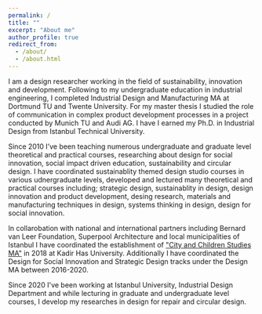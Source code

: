```yaml
---
permalink: /
title: ""
excerpt: "About me"
author_profile: true
redirect_from: 
  - /about/
  - /about.html
---
```


I am a design researcher working in the field of sustainability, innovation and development. Following to my undergraduate education in industrial engineering, I completed Industrial Design and Manufacturing MA at Dortmund TU and Twente University. For my master thesis I studied the role of communication in complex product development processes in a project conducted by Munich TU and Audi AG. I have I earned my Ph.D. in Industrial Design from Istanbul Technical University.  

Since 2010 I’ve been teaching numerous undergraduate and graduate level theoretical and practical courses, researching about design for social innovation, social impact driven education, sustainability and circular design. I have coordinated sustainablity themed design studio courses in various udnergraduate levels, developed and lectured many theoretical and practical courses including; strategic design, sustainablity in design, design innovation and product development, desing research, materials and manufacturing techniques in design, systems thinking in design, design for social innovation.

In collarobation with national and international partners including Bernard van Leer Foundation, Superpool Architecture and local municipalities of Istanbul I have coordinated the establishment of ["City and Children Studies MA"](https://city-and-children-studies.tumblr.com) in 2018 at Kadir Has University. Additionally I have coordinated the Design for Social Innovation and Strategic Design tracks under the Design MA between 2016-2020.

Since 2020 I've been working at Istanbul University, Industrial Design Department and while lecturing in graduate and undergraduate level courses, I develop my researches in design for repair and circular design. 

